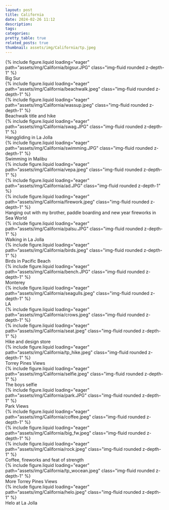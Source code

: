 ```yaml
---
layout: post
title: California
date: 2024-02-26 11:12
description:
tags:
categories:
pretty_table: true
related_posts: true
thumbnail: assets/img/California/tp.jpeg
---
```





<div class="row mt-3">
    <div class="col-sm mt-3 mt-md-0">
        {% include figure.liquid loading="eager" path="assets/img/California/bigsur.JPG" class="img-fluid rounded z-depth-1" %}
    </div>

</div>
<div class="caption">
    Big Sur
</div>

<div class="row mt-3">
    <div class="col-sm mt-3 mt-md-0">
        {% include figure.liquid loading="eager" path="assets/img/California/beachwalk.jpeg" class="img-fluid rounded z-depth-1" %}
    </div>
    <div class="col-sm mt-3 mt-md-0">
        {% include figure.liquid loading="eager" path="assets/img/California/wassup.jpeg" class="img-fluid rounded z-depth-1" %}
    </div>
</div>
<div class="caption">
    Beachwalk title and hike
</div>

<div class="row mt-3">
    <div class="col-sm mt-3 mt-md-0">
        {% include figure.liquid loading="eager" path="assets/img/California/swag.JPG" class="img-fluid rounded z-depth-1" %}
    </div>

</div>
<div class="caption">
    Hanggliding in La Jolla
</div>

<div class="row mt-3">
    <div class="col-sm mt-3 mt-md-0">
        {% include figure.liquid loading="eager" path="assets/img/California/swimming.JPG" class="img-fluid rounded z-depth-1" %}
    </div>

</div>
<div class="caption">
    Swimming in Malibu
</div>


<div class="row mt-3">
    <div class="col-sm mt-3 mt-md-0">
        {% include figure.liquid loading="eager" path="assets/img/California/vepa.jpeg" class="img-fluid rounded z-depth-1" %}
    </div>
    <div class="col-sm mt-3 mt-md-0">
        {% include figure.liquid loading="eager" path="assets/img/California/ad.JPG" class="img-fluid rounded z-depth-1" %}
    </div>
    <div class="col-sm mt-3 mt-md-0">
        {% include figure.liquid loading="eager" path="assets/img/California/firework.jpeg" class="img-fluid rounded z-depth-1" %}
    </div>

</div>
<div class="caption">
    Hanging out with my brother, paddle boarding and new year fireworks in Sea World
</div>

<div class="row mt-3">
    <div class="col-sm mt-3 mt-md-0">
        {% include figure.liquid loading="eager" path="assets/img/California/palsu.JPG" class="img-fluid rounded z-depth-1" %}
    </div>

</div>
<div class="caption">
    Walking in La Jolla
</div>

<div class="row mt-3">
    <div class="col-sm mt-3 mt-md-0">
        {% include figure.liquid loading="eager" path="assets/img/California/birds.jpeg" class="img-fluid rounded z-depth-1" %}
    </div>

</div>
<div class="caption">
    Birds in Pacific Beach
</div>

<div class="row mt-3">
    <div class="col-sm mt-3 mt-md-0">
        {% include figure.liquid loading="eager" path="assets/img/California/bench.JPG" class="img-fluid rounded z-depth-1" %}
    </div>

</div>
<div class="caption">
    Monterey 
</div>


<div class="row mt-3">
    <div class="col-sm mt-3 mt-md-0">
        {% include figure.liquid loading="eager" path="assets/img/California/seagulls.jpeg" class="img-fluid rounded z-depth-1" %}
    </div>

</div>
<div class="caption">
    LA  
</div>

<div class="row mt-3">
    <div class="col-sm mt-3 mt-md-0">
        {% include figure.liquid loading="eager" path="assets/img/California/crows.jpeg" class="img-fluid rounded z-depth-1" %}
    </div>
    <div class="col-sm mt-3 mt-md-0">
        {% include figure.liquid loading="eager" path="assets/img/California/seat.jpeg" class="img-fluid rounded z-depth-1" %}
    </div>

</div>
<div class="caption">
    Hike and design store
</div>


<div class="row mt-3">
    <div class="col-sm mt-3 mt-md-0">
        {% include figure.liquid loading="eager" path="assets/img/California/tp_hike.jpeg" class="img-fluid rounded z-depth-1" %}
    </div>
</div>
<div class="caption">
    Torrey Pines Views
</div>

<div class="row mt-3">
    <div class="col-sm mt-3 mt-md-0">
        {% include figure.liquid loading="eager" path="assets/img/California/selfie.jpeg" class="img-fluid rounded z-depth-1" %}
    </div>
</div>
<div class="caption">
    The boys selfie
</div>

<div class="row mt-3">
    <div class="col-sm mt-3 mt-md-0">
        {% include figure.liquid loading="eager" path="assets/img/California/park.JPG" class="img-fluid rounded z-depth-1" %}
    </div>
</div>
<div class="caption">
    Park Views
</div>

<div class="row mt-3">
    <div class="col-sm mt-3 mt-md-0">
        {% include figure.liquid loading="eager" path="assets/img/California/coffee.jpeg" class="img-fluid rounded z-depth-1" %}
    </div>
    <div class="col-sm mt-3 mt-md-0">
        {% include figure.liquid loading="eager" path="assets/img/California/big_fw.jpeg" class="img-fluid rounded z-depth-1" %}
    </div>
    <div class="col-sm mt-3 mt-md-0">
        {% include figure.liquid loading="eager" path="assets/img/California/rock.jpeg" class="img-fluid rounded z-depth-1" %}
    </div>
</div>
<div class="caption">
    Coffee, fireworks and feat of strength
</div>


<div class="row mt-3">
    <div class="col-sm mt-3 mt-md-0">
        {% include figure.liquid loading="eager" path="assets/img/California/tp_wocean.jpeg" class="img-fluid rounded z-depth-1" %}
    </div>

</div>
<div class="caption">
    More Torrey Pines Views
</div>

<div class="row mt-3">
    <div class="col-sm mt-3 mt-md-0">
        {% include figure.liquid loading="eager" path="assets/img/California/helo.jpeg" class="img-fluid rounded z-depth-1" %}
    </div>

</div>
<div class="caption">
    Helo at La Jolla
</div>
